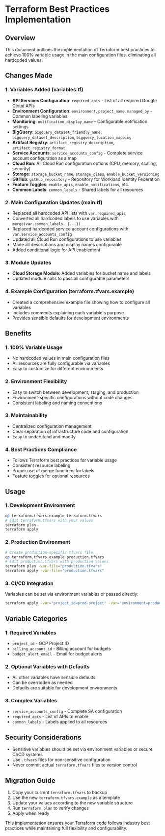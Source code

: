 # Terraform Best Practices Implementation

## Overview
This document outlines the implementation of Terraform best practices to achieve 100% variable usage in the main configuration files, eliminating all hardcoded values.

## Changes Made

### 1. Variables Added (variables.tf)
- **API Services Configuration**: `required_apis` - List of all required Google Cloud APIs
- **Environment Configuration**: `environment`, `project_name`, `managed_by` - Common labeling variables
- **Monitoring**: `notification_display_name` - Configurable notification settings
- **BigQuery**: `bigquery_dataset_friendly_name`, `bigquery_dataset_description`, `bigquery_location_mapping`
- **Artifact Registry**: `artifact_registry_description`, `artifact_registry_format`
- **Service Accounts**: `service_accounts_config` - Complete service account configuration as a map
- **Cloud Run**: All Cloud Run configuration options (CPU, memory, scaling, security)
- **Storage**: `storage_bucket_name`, `storage_class`, `enable_bucket_versioning`
- **GitHub**: `github_repository` - Repository for Workload Identity Federation
- **Feature Toggles**: `enable_apis`, `enable_notifications`, etc.
- **Common Labels**: `common_labels` - Shared labels for all resources

### 2. Main Configuration Updates (main.tf)
- Replaced all hardcoded API lists with `var.required_apis`
- Converted all hardcoded labels to use variables with `merge(var.common_labels, {...})`
- Replaced hardcoded service account configurations with `var.service_accounts_config`
- Updated all Cloud Run configurations to use variables
- Made all descriptions and display names configurable
- Added conditional logic for API enablement

### 3. Module Updates
- **Cloud Storage Module**: Added variables for bucket name and labels
- Updated module calls to pass all configurable parameters

### 4. Example Configuration (terraform.tfvars.example)
- Created a comprehensive example file showing how to configure all variables
- Includes comments explaining each variable's purpose
- Provides sensible defaults for development environments

## Benefits

### 1. **100% Variable Usage**
- No hardcoded values in main configuration files
- All resources are fully configurable via variables
- Easy to customize for different environments

### 2. **Environment Flexibility**
- Easy to switch between development, staging, and production
- Environment-specific configurations without code changes
- Consistent labeling and naming conventions

### 3. **Maintainability**
- Centralized configuration management
- Clear separation of infrastructure code and configuration
- Easy to understand and modify

### 4. **Best Practices Compliance**
- Follows Terraform best practices for variable usage
- Consistent resource labeling
- Proper use of merge functions for labels
- Feature toggles for optional resources

## Usage

### 1. **Development Environment**
```bash
cp terraform.tfvars.example terraform.tfvars
# Edit terraform.tfvars with your values
terraform plan
terraform apply
```

### 2. **Production Environment**
```bash
# Create production-specific tfvars file
cp terraform.tfvars.example production.tfvars
# Edit production.tfvars with production values
terraform plan -var-file="production.tfvars"
terraform apply -var-file="production.tfvars"
```

### 3. **CI/CD Integration**
Variables can be set via environment variables or passed directly:
```bash
terraform apply -var="project_id=prod-project" -var="environment=production"
```

## Variable Categories

### 1. **Required Variables**
- `project_id` - GCP Project ID
- `billing_account_id` - Billing account for budgets
- `budget_alert_email` - Email for budget alerts

### 2. **Optional Variables with Defaults**
- All other variables have sensible defaults
- Can be overridden as needed
- Defaults are suitable for development environments

### 3. **Complex Variables**
- `service_accounts_config` - Complete SA configuration
- `required_apis` - List of APIs to enable
- `common_labels` - Labels applied to all resources

## Security Considerations
- Sensitive variables should be set via environment variables or secure CI/CD systems
- Use `.tfvars` files for non-sensitive configuration
- Never commit actual `terraform.tfvars` files to version control

## Migration Guide
1. Copy your current `terraform.tfvars` to backup
2. Use the new `terraform.tfvars.example` as a template
3. Update your values according to the new variable structure
4. Run `terraform plan` to verify changes
5. Apply when ready

This implementation ensures your Terraform code follows industry best practices while maintaining full flexibility and configurability.